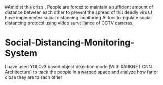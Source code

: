 #Amidist this crisis , People are forced to maintain a sufficient amount of distance between each other to prevent the spread of this deadly virus.I have implemented social distancing monitoring AI tool to regulate social distancing protocol using video surveillance of CCTV cameras.





# Social-Distancing-Monitoring-System
I have used YOLOv3  based object detection model(With DARKNET CNN Architecture)  to track the people in a warped space and analyze how far or close they are to each other 
